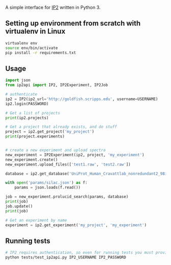 A simple interface for [IP2](http://www.integratedproteomics.com) written in Python 3.

## Setting up environment from scratch with virtualenv in Linux

```bash
virtualenv env
source env/bin/activate
pip install -r requirements.txt

```

## Usage
```python
import json
from ip2api import IP2, IP2Experiment, IP2Job

# authenticate
ip2 = IP2(ip2_url='http://goldfish.scripps.edu', username=USERNAME)
ip2.login(PASSWORD)

# Get a list of projects
print(ip2.projects)

# Get a project that already exists, and do stuff
project = ip2.get_project('my_project')
print(project.experiments)


# create a new experiment and upload spectra
new_experiment = IP2Experiment(ip2, project, 'my_experiment')
new_experiment.create()
new_experiment.upload_files(['test1.raw', 'test2.raw'])

database = ip2.get_database('UniProt_Human_Cravattlab_nonredundant2_98id_11-05-2012_reversed.fasta')

with open('params/silac.json') as f:
    params = json.loads(f.read())

job = new_experiment.prolucid_search(params, database)
print(job)
job.update()
print(job)

# Get an experiment by name
experiment = ip2.get_experiment('my_project', 'my_experiment')

```


## Running tests
```bash
# IP2 requires authentication, so even for running tests you must provide a username and password.
python tests/test_ip2api.py IP2_USERNAME IP2_PASSWORD
```
